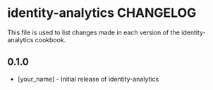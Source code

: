# identity-analytics CHANGELOG

This file is used to list changes made in each version of the identity-analytics cookbook.

## 0.1.0
- [your_name] - Initial release of identity-analytics

